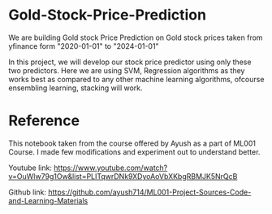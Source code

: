 # Gold-Stock-Price-Prediction
We are building Gold stock Price Prediction on Gold stock prices taken from yfinance form "2020-01-01" to  "2024-01-01"

In this project, we will develop our stock price predictor using only these two predictors. Here we are using SVM, Regression algorithms  as they works best as compared to any other machine learning algorithms, ofcourse ensembling learning, stacking will work.

# Reference 

This notebook taken from the course offered by Ayush as a part of ML001 Course. I made few modifications and experiment out to understand better.

Youtube link: https://www.youtube.com/watch?v=OuWlw79g1Ow&list=PLITqwrDNk9XDyoAoVbXKbgRBMJK5NrQcB

Github link: https://github.com/ayush714/ML001-Project-Sources-Code-and-Learning-Materials
